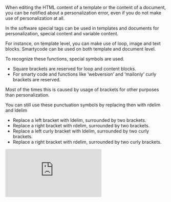 When editing the HTML content of a template or the content of a
document, you can be notified about a personalization error, even if you
do not make use of personalization at all.

In the software special tags can be used in templates and documents for
personalization, special content and variable content.

For instance, on template level, you can make use of loop, image and
text blocks. Smartycode can be used on both template and document level.

To recognize these functions, special symbols are used.

-   Square brackets are reserved for loop and content blocks.
-   For smarty code and functions like ‘webversion’ and ‘mailonly’ curly
    brackets are reserved.

Most of the times this is caused by usage of brackets for other purposes
than personalization.

You can still use these punctuation symbols by replacing then with
rdelim and ldelim

-   Replace a left bracket with ldelim, surrounded by two brackets.
-   Replace a right bracket with rdelim, surrounded by two brackets.
-   Replace a left curly bracket with ldelim, surrounded by two curly
    brackets.
-   Replace a right bracket with rdelim, surrounded by two curly
    brackets. 

![rdelimldelim.png](https://beta.copernica.com/index.php?pxc=113251&current=help&pxd=.p.help.image&article=personalize.personalizationerror&language=nl_NL&id=1338)
